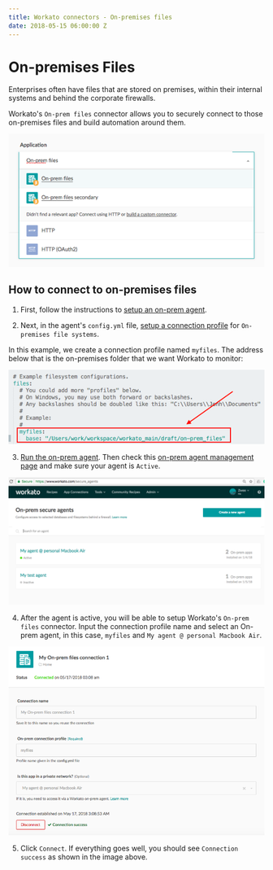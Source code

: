 ```yaml
---
title: Workato connectors - On-premises files
date: 2018-05-15 06:00:00 Z
---
```


# On-premises Files
Enterprises often have files that are stored on premises, within their internal systems and behind the corporate firewalls.

Workato's `On-prem files` connector allows you to securely connect to those on-premises files and build automation around them.

![On-prem files connector](/assets/images/connectors/on-prem-files/on-prem-files-connector.png)

## How to connect to on-premises files
1) First, follow the instructions to [setup an on-prem agent](https://docs.workato.com/on-prem/setup.html).

2) Next, in the agent's `config.yml` file, [setup a connection profile](https://docs.workato.com/on-prem/profile.html) for `On-premises file systems`.

In this example, we create a connection profile named `myfiles`. The address below that is the on-premises folder that we want Workato to monitor:

![On-prem files connection profile](/assets/images/connectors/on-prem-files/connection-profile.png)

3) [Run the on-prem agent](https://docs.workato.com/on-prem/run.html). Then check this [on-prem agent management page](https://www.workato.com/secure_agents) and make sure your agent is `Active`.

![On-prem agent management page](/assets/images/connectors/on-prem-files/OPA-page.png)

4) After the agent is active, you will be able to setup Workato's `On-prem files` connector. Input the connection profile name and select an On-prem agent, in this case, `myfiles` and `My agent @ personal Macbook Air`.

![On-prem files connection setup](/assets/images/connectors/on-prem-files/connector-setup.png)

5) Click `Connect`. If everything goes well, you should see `Connection success` as shown in the image above.
